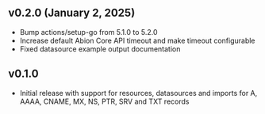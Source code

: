 ## v0.2.0 (January 2, 2025)

* Bump actions/setup-go from 5.1.0 to 5.2.0
* Increase default Abion Core API timeout and make timeout configurable
* Fixed datasource example output documentation

## v0.1.0 
 * Initial release with support for resources, datasources and imports for A, AAAA, CNAME, MX, NS, PTR, SRV and TXT records
